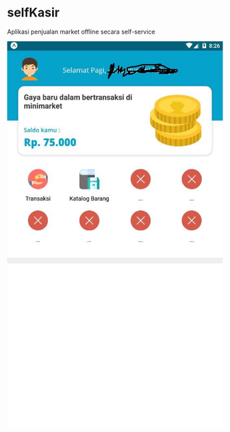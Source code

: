 # selfKasir
Aplikasi penjualan market offline secara self-service 

![alt text](https://raw.githubusercontent.com/Pcpkomputer/selfKasir/master/demo.jpg)
